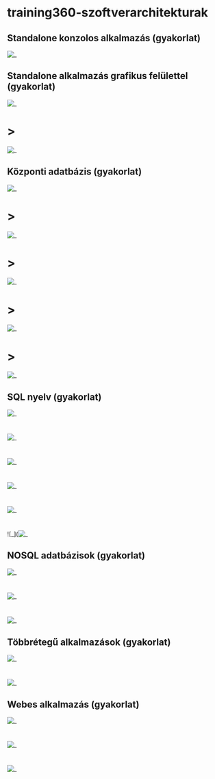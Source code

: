 # training360-szoftverarchitekturak

## Standalone konzolos alkalmazás (gyakorlat)

![_](https://github.com/Oli57github/training360-szoftverarchitekturak/blob/main/Standalone%20konzolos%20alkalmaz%C3%A1s.jpg)

## Standalone alkalmazás grafikus felülettel (gyakorlat)

![_](https://github.com/Oli57github/training360-szoftverarchitekturak/blob/main/Standalone%20alkalmaz%C3%A1s%20grafikus%20fel%C3%BClettel1.jpg)
# >
![_](https://github.com/Oli57github/training360-szoftverarchitekturak/blob/main/Standalone%20alkalmaz%C3%A1s%20grafikus%20fel%C3%BClettel2.jpg)

## Központi adatbázis (gyakorlat)

![_](https://github.com/Oli57github/training360-szoftverarchitekturak/blob/main/K%C3%B6zponti%20adatb%C3%A1zis1.jpg)
# > 
![_](https://github.com/Oli57github/training360-szoftverarchitekturak/blob/main/K%C3%B6zponti%20adatb%C3%A1zis2.jpg)
# >
![_](https://github.com/Oli57github/training360-szoftverarchitekturak/blob/main/K%C3%B6zponti%20adatb%C3%A1zis3.jpg)
# >
![_](https://github.com/Oli57github/training360-szoftverarchitekturak/blob/main/K%C3%B6zponti%20adatb%C3%A1zis4.jpg)
# >
![_](https://github.com/Oli57github/training360-szoftverarchitekturak/blob/main/K%C3%B6zponti%20adatb%C3%A1zis5.jpg)

## SQL nyelv (gyakorlat)

![_](https://github.com/Oli57github/training360-szoftverarchitekturak/blob/main/SQL_nyelv1.jpg)
#
![_](https://github.com/Oli57github/training360-szoftverarchitekturak/blob/main/SQL_nyelv2.jpg)
#
![_](https://github.com/Oli57github/training360-szoftverarchitekturak/blob/main/SQL_nyelv3.jpg)
#
![_](https://github.com/Oli57github/training360-szoftverarchitekturak/blob/main/SQL_nyelv4.jpg)
#
![_](https://github.com/Oli57github/training360-szoftverarchitekturak/blob/main/SQL_nyelv5.jpg)
#
![_](![_](https://github.com/Oli57github/training360-szoftverarchitekturak/blob/main/SQL_nyelv6.jpg)

## NOSQL adatbázisok (gyakorlat)

![_](https://github.com/Oli57github/training360-szoftverarchitekturak/blob/main/mongo1.jpg)
#
![_](https://github.com/Oli57github/training360-szoftverarchitekturak/blob/main/mongo2.jpg)
#
![_](https://github.com/Oli57github/training360-szoftverarchitekturak/blob/main/mongo3.jpg)

## Többrétegű alkalmazások (gyakorlat)

![_](https://github.com/Oli57github/training360-szoftverarchitekturak/blob/main/T%C3%B6bbr%C3%A9teg%C5%B1_alkalmaz%C3%A1sok1.jpg)
#
![_](https://github.com/Oli57github/training360-szoftverarchitekturak/blob/main/T%C3%B6bbr%C3%A9teg%C5%B1_alkalmaz%C3%A1sok2.jpg)

## Webes alkalmazás (gyakorlat)

![_](https://github.com/Oli57github/training360-szoftverarchitekturak/blob/main/webes_alkalmaz%C3%A1s1.jpg)
#
![_](https://github.com/Oli57github/training360-szoftverarchitekturak/blob/main/webws_alkalmaz%C3%A1s2.jpg)
#
![_](https://github.com/Oli57github/training360-szoftverarchitekturak/blob/main/webes_alkalmaz%C3%A1s3.jpg)


